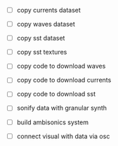 - [ ] copy currents dataset
- [ ] copy waves dataset
- [ ] copy sst dataset
- [ ] copy sst textures
- [ ] copy code to download waves
- [ ] copy code to download currents
- [ ] copy code to download sst
  

- [ ] sonify data with granular synth
- [ ] build ambisonics system
  
- [ ] connect visual with data via osc